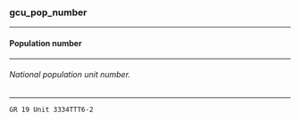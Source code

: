 ### gcu_pop_number



------
#### Population number



------
###### National population unit number.



------
`GR 19 Unit 3334TTT6-2`